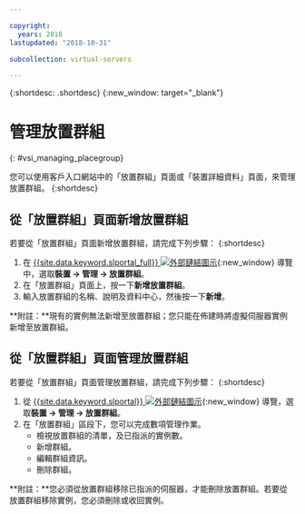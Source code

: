 ```yaml
---

copyright:
  years: 2018
lastupdated: "2018-10-31"

subcollection: virtual-servers

---
```


{:shortdesc: .shortdesc}
{:new_window: target="_blank"}

# 管理放置群組
{: #vsi_managing_placegroup}

您可以使用客戶入口網站中的「放置群組」頁面或「裝置詳細資料」頁面，來管理放置群組。
{:shortdesc}

## 從「放置群組」頁面新增放置群組

若要從「放置群組」頁面新增放置群組，請完成下列步驟：
{:shortdesc}

1. 在 [{{site.data.keyword.slportal_full}} ![外部鏈結圖示](../icons/launch-glyph.svg "外部鏈結圖示")](https://control.softlayer.com/){:new_window} 導覽中，選取**裝置 -> 管理 -> 放置群組**。
2. 在「放置群組」頁面上，按一下**新增放置群組**。
3. 輸入放置群組的名稱、說明及資料中心，然後按一下**新增**。

**附註：**現有的實例無法新增至放置群組；您只能在佈建時將虛擬伺服器實例新增至放置群組。


## 從「放置群組」頁面管理放置群組

若要從「放置群組」頁面管理放置群組，請完成下列步驟：
{:shortdesc}

1. 從 [{{site.data.keyword.slportal}} ![外部鏈結圖示](../icons/launch-glyph.svg "外部鏈結圖示")](https://control.softlayer.com/){:new_window} 導覽，選取**裝置 -> 管理 -> 放置群組**。
2. 在「放置群組」區段下，您可以完成數項管理作業。
     * 檢視放置群組的清單，及已指派的實例數。
     * 新增群組。
     * 編輯群組資訊。
     * 刪除群組。

 **附註：**您必須從放置群組移除已指派的伺服器，才能刪除放置群組。若要從放置群組移除實例，您必須刪除或收回實例。
